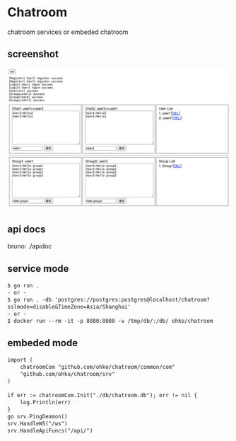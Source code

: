 # Chatroom

chatroom services or embeded chatroom

## screenshot

![screenshot](./screenshot.png)

## api docs

bruno: ./apidoc

## service mode
```shell
$ go run .
- or -
$ go run . -db 'postgres://postgres:postgres@localhost/chatroom?sslmode=disable&TimeZone=Asia/Shanghai'
- or -
$ docker run --rm -it -p 8080:8080 -v /tmp/db/:/db/ ohko/chatroom
```

## embeded mode
```golang
import (
	chatroomCom "github.com/ohko/chatroom/common/com"
	"github.com/ohko/chatroom/srv"
)

if err := chatroomCom.Init("./db/chatroom.db"); err != nil {
	log.Println(err)
}
go srv.PingDeamon()
srv.HandleWS("/ws")
srv.HandleApiFuncs("/api/")
```